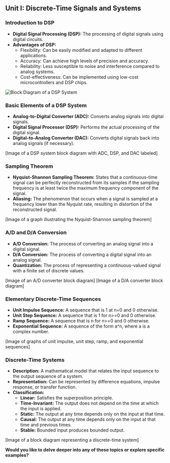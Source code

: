 ## Unit I: Discrete-Time Signals and Systems

### Introduction to DSP

* **Digital Signal Processing (DSP):** The processing of digital signals using digital circuits.
* **Advantages of DSP:**
    * Flexibility: Can be easily modified and adapted to different applications.
    * Accuracy: Can achieve high levels of precision and accuracy.
    * Reliability: Less susceptible to noise and interference compared to analog systems.
    * Cost-effectiveness: Can be implemented using low-cost microcontrollers and DSP chips.

![Block Diagram of a DSP System](https://www.researchgate.net/profile/Marwan-Al-Yoonus/publication/334899069/figure/fig1/AS:787543591251968@1564776432230/Block-Diagram-of-a-DSP-System.png)

### Basic Elements of a DSP System

* **Analog-to-Digital Converter (ADC):** Converts analog signals into digital signals.
* **Digital Signal Processor (DSP):** Performs the actual processing of the digital signal.
* **Digital-to-Analog Converter (DAC):** Converts digital signals back into analog signals (if necessary).

[Image of a DSP system block diagram with ADC, DSP, and DAC labeled]

### Sampling Theorem

* **Nyquist-Shannon Sampling Theorem:** States that a continuous-time signal can be perfectly reconstructed from its samples if the sampling frequency is at least twice the maximum frequency component of the signal.
* **Aliasing:** The phenomenon that occurs when a signal is sampled at a frequency lower than the Nyquist rate, resulting in distortion of the reconstructed signal.

[Image of a graph illustrating the Nyquist-Shannon sampling theorem]

### A/D and D/A Conversion

* **A/D Conversion:** The process of converting an analog signal into a digital signal.
* **D/A Conversion:** The process of converting a digital signal into an analog signal.
* **Quantization:** The process of representing a continuous-valued signal with a finite set of discrete values.

[Image of an A/D converter block diagram]
[Image of a D/A converter block diagram]

### Elementary Discrete-Time Sequences

* **Unit Impulse Sequence:** A sequence that is 1 at n=0 and 0 otherwise.
* **Unit Step Sequence:** A sequence that is 1 for n>=0 and 0 otherwise.
* **Ramp Sequence:** A sequence that is n for n>=0 and 0 otherwise.
* **Exponential Sequence:** A sequence of the form a^n, where a is a complex number.

[Image of graphs of unit impulse, unit step, ramp, and exponential sequences]

### Discrete-Time Systems

* **Description:** A mathematical model that relates the input sequence to the output sequence of a system.
* **Representation:** Can be represented by difference equations, impulse response, or transfer function.
* **Classification:**
    * **Linear:** Satisfies the superposition principle.
    * **Time-Invariant:** The output does not depend on the time at which the input is applied.
    * **Static:** The output at any time depends only on the input at that time.
    * **Causal:** The output at any time depends only on the input at that time and previous times.
    * **Stable:** Bounded input produces bounded output.

[Image of a block diagram representing a discrete-time system]

**Would you like to delve deeper into any of these topics or explore specific examples?**
